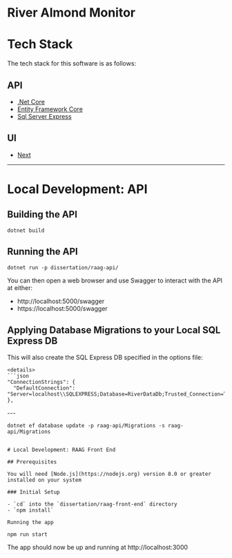 # River Almond Monitor

# Tech Stack

The tech stack for this software is as follows:

## API

- [.Net Core](https://github.com/dotnet/core)
- [Entity Framework Core](https://github.com/aspnet/EntityFrameworkCore)
- [Sql Server Express](https://www.microsoft.com/en-gb/sql-server/)

## UI

- [Next](https://nextjs.org/docs)
---

# Local Development: API

## Building the API
```
dotnet build
```

## Running the API
```
dotnet run -p dissertation/raag-api/
```

You can then open a web browser and use Swagger to interact with the API at either:

- http://localhost:5000/swagger
- https://localhost:5000/swagger

  


## Applying Database Migrations to your Local SQL Express DB


This will also create the SQL Express DB specified in the options file: 

```
<details>
```json
"ConnectionStrings": {
  "DefaultConnection": "Server=localhost\\SQLEXPRESS;Database=RiverDataDb;Trusted_Connection=True;Encrypt=false"
},
```
</details>
---

```
dotnet ef database update -p raag-api/Migrations -s raag-api/Migrations


# Local Development: RAAG Front End

## Prerequisites

You will need [Node.js](https://nodejs.org) version 8.0 or greater installed on your system

### Initial Setup

- `cd` into the `dissertation/raag-front-end` directory
- `npm install`

Running the app

npm run start
```

The app should now be up and running at http://localhost:3000
```


